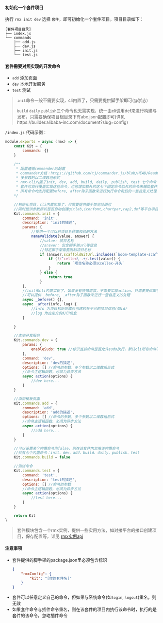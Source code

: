 
#### 初始化一个套件项目
执行 `rmx init dev` 选择 `套件`，即可初始化一个套件项目，项目目录如下：

``` 
[套件项目目录]
├── index.js
└── commands
    ├── add.js
    ├── dev.js
    ├── init.js
    └── test.js
```

#### 套件需要对照实现的开发命令
 - `add` 添加页面 
 - `dev` 本地开发服务 
 - `test` 测试

> `init`命令一般不需要实现，cli内置了，只需要提供脚手架即可(@崇志)
> 
> `build` `daily` `publish`三个命令也无需实现，统一由cli调用def来进行构建与发布，只需要确保项目根目录下有abc.json配置即可(详见https://builder.alibaba-inc.com/document?slug=config)


`/index.js` 代码示例：

```javascript
module.exports = async (rmx) => {
    const Kit = {
        commands: {}
    }

    /**
     * 配置遵循commander的配置
     * commander文档：https://github.com/tj/commander.js/blob/HEAD/Readme_zh-CN.md
     * 多参数的以二维数组形式
     * rmx-cli内置了init, dev, add, build, daily, publish, test 七个命令
     * 套件可自行覆盖实现这些命令，也可增加额外的这七个固定命令以外的命令来辅助套件开发
     * 所有命令均支持配置before, after钩子函数来进行执行命令前后的一些自定义处理
    */

    //初始化项目，cli内置实现了，只需要提供脚手架地址即可
    //同时提供参数标识是否自动创建gitlab,iconfont,chartpar,rap2,def等平台项目
    Kit.commands.init = {
        command: 'init',
        description: 'init的描述',
        params: {
            //提供一个可以对项目名称做校验的方法
            nameValidate(value, answer) {
                //value: 项目名称
                //answer: 包含脚手架url等信息
                //特定脚手架需要限制项目名称
                if (answer.scaffoldGitUrl.includes(`boom-template-scaffold`)) {
                    if (!/^cellex\-.+/.test(value)) {
                        return `项目名称必须以cellex-开头`
                    }
                } else {
                    return true
                }
        },
        //init由cli内置实现了，如果没有特殊需求，不需要实现action，只需要提供脚手架地址即可
        //可以提供 _before, _after钩子函数来进行一些自定义的处理
        async _before() {},
        async _after(info, log) {
            //info 为项目初始完成后创建的各平台的项目信息(如id)
            //log 为自定义的打印信息
        }
      
    }

    //本地开发服务
    Kit.commands.dev = {
        params: {
            enableSudo: true //标识当前命令是否允许sudo执行，默认cli所有命令不可sudo运行，以免污染文件权限
        },
        command: 'dev',
        description: 'dev的描述',
        options: [] //命令的参数，多个参数以二维数组形式
        //命令主逻辑函数，必须为异步方法
        async action(options) {
            //dev here...
        }
    }

    //添加模板页面
    Kit.commands.add = {
        command: 'add',
        description: 'add的描述',
        options: [] //命令的参数，多个参数以二维数组形式
        //命令主逻辑函数，必须为异步方法
        async action(options) {
            //add here...
        }
    }

    //可以设置某个内置命令为false，则在该套件内忽略该内置命令
    //共有七个内置命令：init、dev、add、build、daily、publish、test
    Kit.commands.build = false  

    //测试命令
    Kit.commands.test = {
        command: 'test',
        description: 'test的描述',
        options: [] //命令的参数
        //命令主逻辑函数，必须为异步方法
        async action(options) {
            //test here...
        }
    }

    return Kit
}
```

> 套件模块包含一个rmx实例，提供一些实用方法，如对接平台的接口创建项目，保存配置等，详见 [rmx实例api](rmx-api)


#### 注意事项
- 套件提供的脚手架的package.json里必须包含标识
    ```json
    {
        "rmxConfig": {
            "kit": "[你的套件名]"
        }
    }
    ```
- 套件可以任意定义自己的命令，但如果与系统命令(如`login`, `logout`)重名，则无效
- 如果套件命令与插件命令重名，则在该套件的项目内执行该命令时，执行的是套件的该命令，忽略插件命令